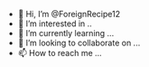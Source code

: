 - 👋 Hi, I’m @ForeignRecipe12
- 👀 I’m interested in ..
- 🌱 I’m currently learning ...
- 💞️ I’m looking to collaborate on ...
- 📫 How to reach me ...

<!---
ForeignRecipe12/ForeignRecipe12 is a ✨ special ✨ repository because its `README.md` (this file) appears on your GitHub profile.
You can click the Preview link to take a look at your chang
